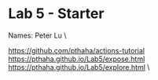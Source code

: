 # Lab 5 - Starter
Names: Peter Lu \

https://github.com/pthaha/actions-tutorial \
https://pthaha.github.io/Lab5/expose.html \
https://pthaha.github.io/Lab5/explore.html \